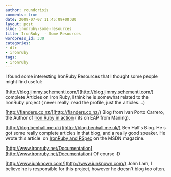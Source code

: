 ```yaml
---
author: roundcrisis
comments: true
date: 2009-07-07 11:45:09+00:00
layout: post
slug: ironruby-some-resources
title: IronRuby  - Some Resources
wordpress_id: 330
categories:
- dlr
- ironruby
tags:
- ironruby
---
```


I found some interesting IronRuby Resources that I thought some people might find useful:

[http://blog.jimmy.schementi.com/](http://blog.jimmy.schementi.com/) complete Articles on Iron Ruby, I think he is somewhat related to the IronRuby project ( never really  read the profile, just the articles....)

[http://flanders.co.nz/](http://flanders.co.nz/) Blog from Ivan Porto Carrero, the Author of [Iron Ruby in action](http://manning.com/carrero) ( its on EAP from Maning).

[http://blog.benhall.me.uk/](http://blog.benhall.me.uk/) Ben Hall's Blog. He s got some really complete articles in that blog, and a really good speaker. He wrote this article  on [IronRuby and RSpec](http://msdn.microsoft.com/en-us/magazine/dd434651.aspx) on the MSDN magazine.

[http://www.ironruby.net/Documentation](http://www.ironruby.net/Documentation) Of course :D

[http://www.iunknown.com/](http://www.iunknown.com/) John Lam, I believe he is responsible for this project, however he doesn't blog too often.
